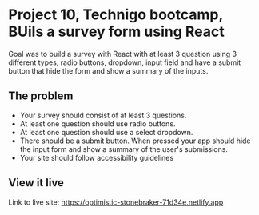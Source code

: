 # Project 10, Technigo bootcamp, BUils a survey form using React

Goal was to build a survey with React with at least 3 question using 3 different types, radio buttons, dropdown, input field and have a submit button that hide the form and show a summary of the inputs. 

## The problem

- Your survey should consist of at least 3 questions.
- At least one question should use radio buttons.
- At least one question should use a select dropdown.
- There should be a submit button. When pressed your app should hide the input form and show a summary of the user's submissions.
- Your site should follow accessibility guidelines



## View it live

Link to live site: 
https://optimistic-stonebraker-71d34e.netlify.app

